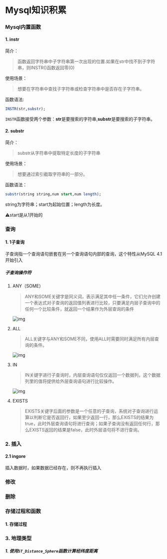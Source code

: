 # Mysql知识积累


### Mysql内置函数

#### 1. instr
简介：
> 函数返回字符串中子字符串第一次出现的位置.如果在str中找不到子字符串，则INSTR()函数返回零(0)

使用场景：
> 想要在字符串中查找子字符串或检查字符串中是否存在子字符串。

函数语法:

```sql
INSTR(str,substr);
```

`INSTR`函数接受两个参数：**str**是要搜索的字符串,**substr**是要搜索的子字符串。

#### 2. substr

简介：

> substr从字符串中提取特定长度的子字符串

使用场景：

> 想要通过索引截取字符串的一部分。

函数语法：

```sql
substr(string string,num start,num length);
```

string为字符串；start为起始位置；length为长度。

:warning:start是从1开始的


### 查询

#### 1. 1子查询

子查询指一个查询语句嵌套在另一个查询语句内部的查询，这个特性从MySQL 4.1开始引入

##### 子查询操作符

1. ANY（SOME）

   >  ANY和SOME关键字是同义词，表示满足其中任一条件，它们允许创建一个表达式对子查询的返回值列表进行比较，只要满足内层子查询中的任何一个比较条件，就返回一个结果作为外层查询的条件

   ![img](https://cdn.nlark.com/yuque/0/2023/png/21881466/1680257852246-b1c2996b-aa6e-4079-a290-d35c23b2515c.png)

2. ALL

   >  ALL关键字与ANY和SOME不同，使用ALL时需要同时满足所有内层查询的条件。

   ![img](https://cdn.nlark.com/yuque/0/2023/png/21881466/1680257896133-1033c011-39b3-4270-8244-2afdd83a4d38.png)

3. IN

   >  IN关键字进行子查询时，内层查询语句仅仅返回一个数据列，这个数据列里的值将提供给外层查询语句进行比较操作。

   ![img](https://cdn.nlark.com/yuque/0/2023/png/21881466/1680258121818-4baff6c0-ea14-4415-9f9f-7e5a590379f5.png)

4. EXISTS

   >  EXISTS关键字后面的参数是一个任意的子查询，系统对子查询进行运算以判断它是否返回行，如果至少返回一行，那么EXISTS的结果为true，此时外层查询语句将进行查询；如果子查询没有返回任何行，那么EXISTS返回的结果是false，此时外层语句将不进行查询。



### 2. 插入

#### 2.1 ingore

插入数据时，如果数据已经存在，则不再执行插入

### 修改

### 删除

### 存储过程和函数

#### 1. 存储过程





### 3. 地理类型

##### 1. 使用`ST_Distance_Sphere`函数计算经纬度距离



